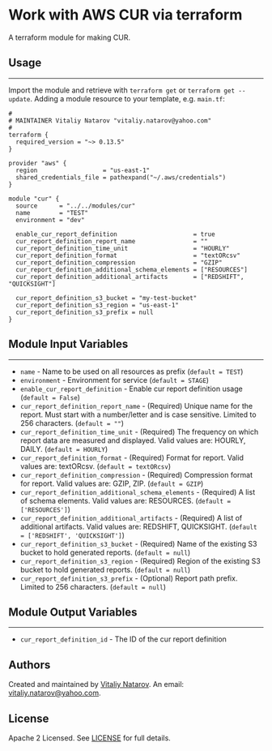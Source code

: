# Work with AWS CUR via terraform

A terraform module for making CUR.


## Usage
----------------------
Import the module and retrieve with ```terraform get``` or ```terraform get --update```. Adding a module resource to your template, e.g. `main.tf`:

```
#
# MAINTAINER Vitaliy Natarov "vitaliy.natarov@yahoo.com"
#
terraform {
  required_version = "~> 0.13.5"
}

provider "aws" {
  region                  = "us-east-1"
  shared_credentials_file = pathexpand("~/.aws/credentials")
}

module "cur" {
  source      = "../../modules/cur"
  name        = "TEST"
  environment = "dev"

  enable_cur_report_definition                     = true
  cur_report_definition_report_name                = ""
  cur_report_definition_time_unit                  = "HOURLY"
  cur_report_definition_format                     = "textORcsv"
  cur_report_definition_compression                = "GZIP"
  cur_report_definition_additional_schema_elements = ["RESOURCES"]
  cur_report_definition_additional_artifacts       = ["REDSHIFT", "QUICKSIGHT"]

  cur_report_definition_s3_bucket = "my-test-bucket"
  cur_report_definition_s3_region = "us-east-1"
  cur_report_definition_s3_prefix = null
}
```

## Module Input Variables
----------------------
- `name` - Name to be used on all resources as prefix (`default = TEST`)
- `environment` - Environment for service (`default = STAGE`)
- `enable_cur_report_definition` - Enable cur report definition usage (`default = False`)
- `cur_report_definition_report_name` - (Required) Unique name for the report. Must start with a number/letter and is case sensitive. Limited to 256 characters. (`default = ""`)
- `cur_report_definition_time_unit` - (Required) The frequency on which report data are measured and displayed. Valid values are: HOURLY, DAILY. (`default = HOURLY`)
- `cur_report_definition_format` - (Required) Format for report. Valid values are: textORcsv. (`default = textORcsv`)
- `cur_report_definition_compression` - (Required) Compression format for report. Valid values are: GZIP, ZIP. (`default = GZIP`)
- `cur_report_definition_additional_schema_elements` - (Required) A list of schema elements. Valid values are: RESOURCES. (`default = ['RESOURCES']`)
- `cur_report_definition_additional_artifacts` - (Required) A list of additional artifacts. Valid values are: REDSHIFT, QUICKSIGHT. (`default = ['REDSHIFT', 'QUICKSIGHT']`)
- `cur_report_definition_s3_bucket` - (Required) Name of the existing S3 bucket to hold generated reports. (`default = null`)
- `cur_report_definition_s3_region` - (Required) Region of the existing S3 bucket to hold generated reports. (`default = null`)
- `cur_report_definition_s3_prefix` - (Optional) Report path prefix. Limited to 256 characters. (`default = null`)

## Module Output Variables
----------------------
- `cur_report_definition_id` - The ID of the cur report definition


## Authors

Created and maintained by [Vitaliy Natarov](https://github.com/SebastianUA). An email: [vitaliy.natarov@yahoo.com](vitaliy.natarov@yahoo.com).

## License

Apache 2 Licensed. See [LICENSE](https://github.com/SebastianUA/terraform/blob/master/LICENSE) for full details.
